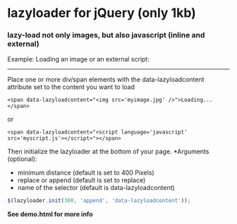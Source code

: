 lazyloader for jQuery (only 1kb)
==========

### lazy-load not only images, but also javascript (inline and external)

Example: Loading an image or an external script:
***

Place one or more div/span elements with the data-lazyloadcontent attribute set to the content you want to load
```
<span data-lazyloadcontent="<img src='myimage.jpg' />">Loading...</span>
```

or

```
<span data-lazyloadcontent="<script language='javascript' src='myscript.js'></script>"></span>
```

Then initialize the lazyloader at the bottom of your page.
*Arguments (optional):
+ minimum distance (default is set to 400 Pixels)
+ replace or append (default is set to replace)
+ name of the selector (default is data-lazyloadcontent)

```javascript
$(lazyloader.init(300, 'append', 'data-lazyloadcontent'));
```

**See demo.html for more info**

